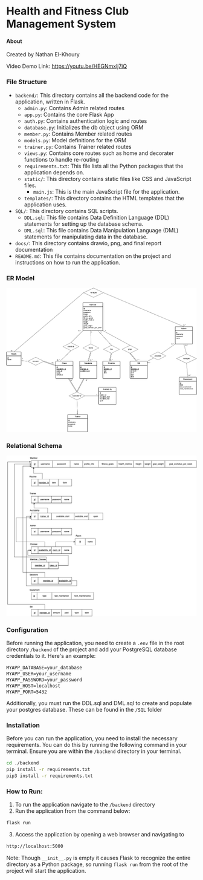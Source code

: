 # Health and Fitness Club Management System

#### About

Created by Nathan El-Khoury

Video Demo Link: https://youtu.be/HEGNmxlj7iQ

### File Structure

- `backend/`: This directory contains all the backend code for the application, written in Flask.
    - `admin.py`: Contains Admin related routes
    - `app.py`: Contains the core Flask App
    - `auth.py`: Contains authentication logic and routes
    - `database.py`: Initializes the db object using ORM
    - `member.py`: Contains Member related routes
    - `models.py`: Model definitions for the ORM
    - `trainer.py`: Contains Trainer related routes
    - `views.py`: Contains core routes such as home and decorater functions to handle re-routing
    - `requirements.txt`: This file lists all the Python packages that the application depends on.
    - `static/`: This directory contains static files like CSS and JavaScript files.
        - `main.js`: This is the main JavaScript file for the application.
    - `templates/`: This directory contains the HTML templates that the application uses.
- `SQL/`: This directory contains SQL scripts.
    - `DDL.sql`: This file contains Data Definition Language (DDL) statements for setting up the database schema.
    - `DML.sql`: This file contains Data Manipulation Language (DML) statements for manipulating data in the database.
- `docs/`: This directory contains drawio, png, and final report documentation
- `README.md`: This file contains documentation on the project and instructions on how to run the application.

### ER Model
![ER Model](/docs/v2_diagrams-ER%20Model.drawio.png)

### Relational Schema
![Relational Schema](/docs/v2_diagrams-Relational%20Schema.drawio.png)


### Configuration

Before running the application, you need to create a `.env` file in the root directory `/backend` of the project and add your PostgreSQL database credentials to it. Here's an example:

```env
MYAPP_DATABASE=your_database
MYAPP_USER=your_username
MYAPP_PASSWORD=your_password
MYAPP_HOST=localhost
MYAPP_PORT=5432
```

Additionally, you must run the DDL.sql and DML.sql to create and populate your postgres database. These can be found in the `/SQL` folder

### Installation
Before you can run the application, you need to install the necessary requirements. You can do this by running the following command in your terminal. Ensure you are within the `/backend` directory in your terminal.

```bash
cd ./backend
pip install -r requirements.txt
pip3 install -r requirements.txt
```
### How to Run:

1. To run the application navigate to the `/backend` directory
2. Run the application from the command below:
```bash
flask run
```
3. Access the application by opening a web browser and navigating to
``` bash
http://localhost:5000
```
Note: Though `__init__.py` is empty it causes Flask to recognize the entire directory as a Python package, so running `flask run` from the root of the project will start the application.
